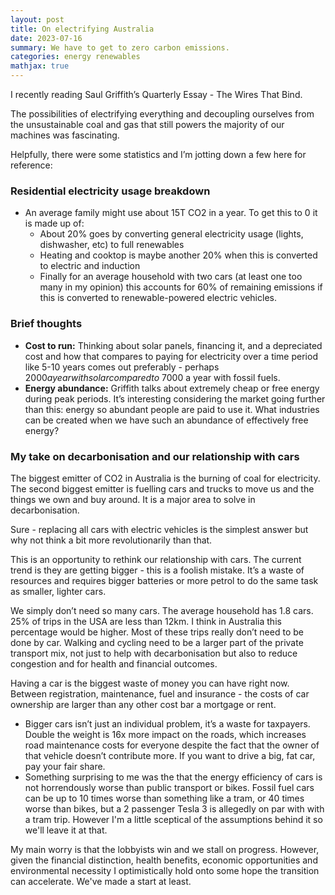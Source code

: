 ```yaml
---
layout: post
title: On electrifying Australia
date: 2023-07-16
summary: We have to get to zero carbon emissions.
categories: energy renewables
mathjax: true
---
```


I recently reading Saul Griffith’s Quarterly Essay - The Wires That Bind.

The possibilities of electrifying everything and decoupling ourselves from the unsustainable coal and gas that still powers the majority of our machines was fascinating.

Helpfully, there were some statistics and I’m jotting down a few here for reference:

### Residential electricity usage breakdown
- An average family might use about 15T CO2 in a year. To get this to 0 it is made up of:
  - About 20% goes by converting general electricity usage (lights, dishwasher, etc) to full renewables
  - Heating and cooktop is maybe another 20% when this is converted to electric and induction
  - Finally for an average household with two cars (at least one too many in my opinion) this accounts for 60% of remaining emissions if this is converted to renewable-powered electric vehicles.

### Brief thoughts
- **Cost to run:** Thinking about solar panels, financing it, and a depreciated cost and how that compares to paying for electricity over a time period like 5-10 years comes out preferably - perhaps $2000 a year with solar compared to ~$7000 a year with fossil fuels.
- **Energy abundance:** Griffith talks about extremely cheap or free energy during peak periods. It’s interesting considering the market going further than this: energy so abundant people are paid to use it. What industries can be created when we have such an abundance of effectively free energy?

### My take on decarbonisation and our relationship with cars
The biggest emitter of CO2 in Australia is the burning of coal for electricity. The second biggest emitter is fuelling cars and trucks to move us and the things we own and buy around. It is a major area to solve in decarbonisation.

Sure - replacing all cars with electric vehicles is the simplest answer but why not think a bit more revolutionarily than that.

This is an opportunity to rethink our relationship with cars. The current trend is they are getting bigger - this is a foolish mistake. It’s a waste of resources and requires bigger batteries or more petrol to do the same task as smaller, lighter cars.

We simply don’t need so many cars. The average household has 1.8 cars. 25% of trips in the USA are less than 12km. I think in Australia this percentage would be higher. Most of these trips really don’t need to be done by car. Walking and cycling need to be a larger part of the private transport mix, not just to help with decarbonisation but also to reduce congestion and for health and financial outcomes. 

Having a car is the biggest waste of money you can have right now. Between registration, maintenance, fuel and insurance - the costs of car ownership are larger than any other cost bar a mortgage or rent.
  - Bigger cars isn’t just an individual problem, it’s a waste for taxpayers. Double the weight is 16x more impact on the roads, which increases road maintenance costs for everyone despite the fact that the owner of that vehicle doesn’t contribute more. If you want to drive a big, fat car, pay your fair share.
  - Something surprising to me was the that the energy efficiency of cars is not horrendously worse than public transport or bikes. Fossil fuel cars can be up to 10 times worse than something like a tram, or 40 times worse than bikes, but a 2 passenger Tesla 3 is allegedly on par with with a tram trip. However I'm a little sceptical of the assumptions behind it so we'll leave it at that.

My main worry is that the lobbyists win and we stall on progress. However, given the financial distinction, health benefits, economic opportunities and environmental necessity I optimistically hold onto some hope the transition can accelerate. We've made a start at least.
